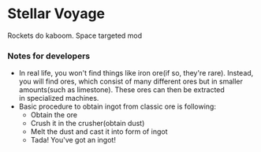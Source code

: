 # Stellar Voyage
Rockets do kaboom.
Space targeted mod

### Notes for developers
- In real life, you won't find things like iron ore(if so, they're rare). Instead, you will find ores, 
  which consist of many different ores but in smaller amounts(such as limestone). These ores can then be extracted<br>
  in specialized machines.
- Basic procedure to obtain ingot from classic ore is following:
  - Obtain the ore
  - Crush it in the crusher(obtain dust)
  - Melt the dust and cast it into form of ingot
  - Tada! You've got an ingot!